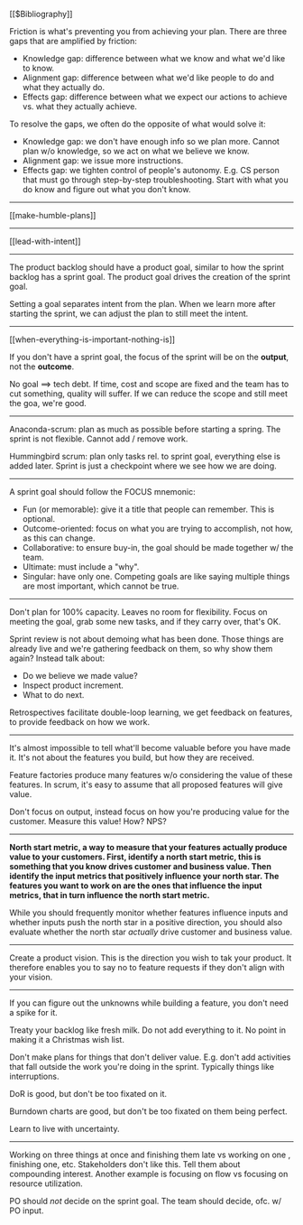 [[$Bibliography]]

Friction is what's preventing you from achieving your plan. There are three gaps that are amplified by friction:

- Knowledge gap: difference between what we know and what we'd like to know.
- Alignment gap: difference between what we'd like people to do and what they actually do.
- Effects gap: difference between what we expect our actions to achieve vs. what they actually achieve.

To resolve the gaps, we often do the opposite of what would solve it:

- Knowledge gap: we don't have enough info so we plan more. Cannot plan w/o knowledge, so we act on what we believe we know.
- Alignment gap: we issue more instructions.
- Effects gap: we tighten control of people's autonomy. E.g. CS person that must go through step-by-step troubleshooting.
Start with what you do know and figure out what you don't know.

---

[[make-humble-plans]]

---

[[lead-with-intent]]

---

The product backlog should have a product goal, similar to how the sprint backlog has a sprint goal. The product goal drives the creation of the sprint goal.

Setting a goal separates intent from the plan. When we learn more after starting the sprint, we can adjust the plan to still meet the intent.

---



[[when-everything-is-important-nothing-is]]

If you don't have a sprint goal, the focus of the sprint will be on the **output**, not the **outcome**.



No goal ==> tech debt. If time, cost and scope are fixed and the team has to cut something, quality will suffer. If we can reduce the scope and still meet the goa, we're good.

---

Anaconda-scrum: plan as much as possible before starting a spring. The sprint is not flexible. Cannot add / remove work.

Hummingbird scrum: plan only tasks rel. to sprint goal, everything else is added later. Sprint is just a checkpoint where we see how we are doing.

---

A sprint goal should follow the FOCUS mnemonic:

- Fun (or memorable): give it a title that people can remember. This is optional.
- Outcome-oriented: focus on what you are trying to accomplish, not how, as this can change.
- Collaborative: to ensure buy-in, the goal should be made together w/ the team.
- Ultimate: must include a "why".
- Singular: have only one. Competing goals are like saying multiple things are most important, which cannot be true.

---

Don't plan for 100% capacity. Leaves no room for flexibility. Focus on meeting the goal, grab some new tasks, and if they carry over, that's OK.

Sprint review is not about demoing what has been done. Those things are already live and we're gathering feedback on them, so why show them again? Instead talk about:

- Do we believe we made value?
- Inspect product increment.
- What to do next.

Retrospectives facilitate double-loop learning, we get feedback on features, to provide feedback on how we work.

---

It's almost impossible to tell what'll become valuable before you have made it. It's not about the features you build, but how they are received.

Feature factories produce many features w/o considering the value of these features. In scrum, it's easy to assume that all proposed features will give value.

Don't focus on output, instead focus on how you're producing value for the customer. Measure this value! How? NPS?

---

**North start metric, a way to measure that your features actually produce value to your customers. First, identify a north start metric, this is something that you know drives customer and business value. Then identify the input metrics that positively influence your north star. The features you want to work on are the ones that influence the input metrics, that in turn influence the north start metric.**

While you should frequently monitor whether features influence inputs and whether inputs push the north star in a positive direction, you should also evaluate whether the north star _actually_ drive customer and business value.

---

Create a product vision. This is the direction you wish to tak your product. It therefore enables you to say no to feature requests if they don't align with your vision.

---

If you can figure out the unknowns while building a feature, you don't need a spike for it.

Treaty your backlog like fresh milk. Do not add everything to it. No point in making it a Christmas wish list.

Don't make plans for things that don't deliver value. E.g. don't add activities that fall outside the work you're doing in the sprint. Typically things like interruptions.

DoR is good, but don't be too fixated on it.

Burndown charts are good, but don't be too fixated on them being perfect.

Learn to live with uncertainty.

---

Working on three things at once and finishing them late vs working on one , finishing one, etc. Stakeholders don't like this. Tell them about compounding interest. Another example is focusing on flow vs focusing on resource utilization.

PO should _not_ decide on the sprint goal. The team should decide, ofc. w/ PO input.
